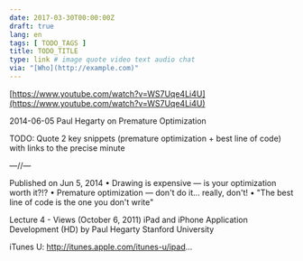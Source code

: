 ```yaml
---
date: 2017-03-30T00:00:00Z
draft: true
lang: en
tags: [ TODO_TAGS ]
title: TODO_TITLE
type: link # image quote video text audio chat
via: "[Who](http://example.com)"
---
```



[https://www.youtube.com/watch?v=WS7Uqe4Li4U](https://www.youtube.com/watch?v=WS7Uqe4Li4U)

2014-06-05 Paul Hegarty on Premature Optimization

TODO: Quote 2 key snippets (premature optimization + best line of code) with links to the precise minute

—//—

Published on Jun 5, 2014
• Drawing is expensive — is your optimization worth it?!?
• Premature optimization — don't do it... really, don't!
• "The best line of code is the one you don't write"

Lecture 4 - Views (October 6, 2011)
iPad and iPhone Application Development (HD)
by Paul Hegarty
Stanford University

iTunes U: http://itunes.apple.com/itunes-u/ipad...

